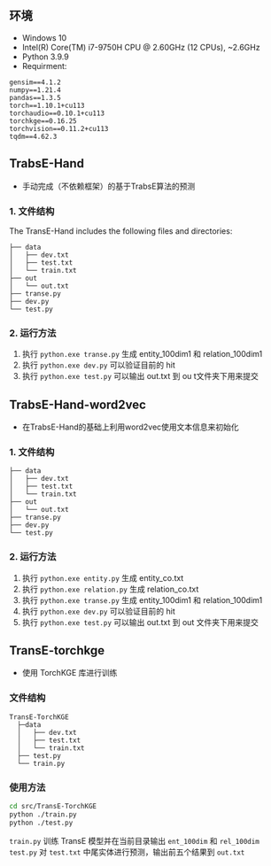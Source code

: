 ## 环境

- Windows 10
- Intel(R) Core(TM) i7-9750H CPU @ 2.60GHz (12 CPUs), ~2.6GHz
- Python 3.9.9
- Requirment:

```
gensim==4.1.2
numpy==1.21.4
pandas==1.3.5
torch==1.10.1+cu113
torchaudio==0.10.1+cu113
torchkge==0.16.25
torchvision==0.11.2+cu113
tqdm==4.62.3
```

## TrabsE-Hand

- 手动完成（不依赖框架）的基于TrabsE算法的预测

### 1. 文件结构

The TransE-Hand includes the following files and directories:

```
├── data
│   ├── dev.txt
│   ├── test.txt
│   └── train.txt
├── out
│   └── out.txt
├── transe.py
├── dev.py
└── test.py
```

### 2. 运行方法

1. 执行 `python.exe transe.py` 生成 entity_100dim1 和 relation_100dim1
2. 执行 `python.exe dev.py` 可以验证目前的 hit
3. 执行 `python.exe test.py` 可以输出 out.txt 到 ou t文件夹下用来提交

## TrabsE-Hand-word2vec

- 在TrabsE-Hand的基础上利用word2vec使用文本信息来初始化

### 1. 文件结构

```
├── data
│   ├── dev.txt
│   ├── test.txt
│   └── train.txt
├── out
│   └── out.txt
├── transe.py
├── dev.py
└── test.py
```

### 2. 运行方法

1. 执行 `python.exe entity.py` 生成 entity_co.txt
2. 执行 `python.exe relation.py` 生成 relation_co.txt
3. 执行 `python.exe transe.py` 生成 entity_100dim1 和 relation_100dim1
4. 执行 `python.exe dev.py` 可以验证目前的 hit
5. 执行 `python.exe test.py` 可以输出 out.txt 到 out 文件夹下用来提交

## TransE-torchkge

- 使用 TorchKGE 库进行训练

### 文件结构

```
TransE-TorchKGE
  ├─data
  │   ├── dev.txt
  │   ├── test.txt
  │   └── train.txt
  ├── test.py
  └── train.py
```

### 使用方法

```sh
cd src/TransE-TorchKGE
python ./train.py
python ./test.py
```

`train.py` 训练 TransE 模型并在当前目录输出 `ent_100dim` 和 `rel_100dim`
`test.py` 对 `test.txt` 中尾实体进行预测，输出前五个结果到 `out.txt`
